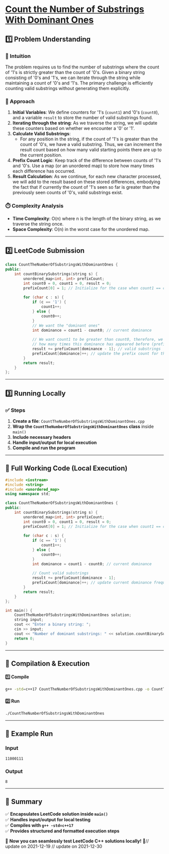 # **[Count the Number of Substrings With Dominant Ones](https://leetcode.com/problems/count-the-number-of-substrings-with-dominant-ones/description/)**  

## **1️⃣ Problem Understanding**  
### **📌 Intuition**  
The problem requires us to find the number of substrings where the count of '1's is strictly greater than the count of '0's. Given a binary string consisting of '0's and '1's, we can iterate through the string while maintaining a count of '0's and '1's. The primary challenge is efficiently counting valid substrings without generating them explicitly.

### **🚀 Approach**  
1. **Initial Variables**: We define counters for '1's (`count1`) and '0's (`count0`), and a variable `result` to store the number of valid substrings found.
2. **Iterating through the string**: As we traverse the string, we will update these counters based on whether we encounter a '0' or '1'.
3. **Calculate Valid Substrings**:
   - For any position in the string, if the count of '1's is greater than the count of '0's, we have a valid substring. Thus, we can increment the result count based on how many valid starting points there are up to the current position.
4. **Prefix Count Logic**: Keep track of the difference between counts of '1's and '0's. Use a map (or an unordered map) to store how many times each difference has occurred.
5. **Result Calculation**: As we continue, for each new character processed, we will add to the result based on these stored differences, embodying the fact that if currently the count of '1's seen so far is greater than the previously seen counts of '0's, valid substrings exist.

### **⏱️ Complexity Analysis**  
- **Time Complexity**: O(n) where n is the length of the binary string, as we traverse the string once.
- **Space Complexity**: O(n) in the worst case for the unordered map.

---  

## **2️⃣ LeetCode Submission**  
```cpp
class CountTheNumberOfSubstringsWithDominantOnes {
public:
    int countBinarySubstrings(string s) {
        unordered_map<int, int> prefixCount;
        int count0 = 0, count1 = 0, result = 0;
        prefixCount[0] = 1; // Initialize for the case when count1 == count0
        
        for (char c : s) {
            if (c == '1') {
                count1++;
            } else {
                count0++;
            }
            // We want the "dominant ones"
            int dominance = count1 - count0; // current dominance
            
            // We want count1 to be greater than count0, therefore, we only count 
            // how many times this dominance has appeared before (prefix).
            result += prefixCount[dominance - 1]; // valid substrings
            prefixCount[dominance]++; // update the prefix count for the current dominance
        }
        return result;
    }
};
```  

---  

## **3️⃣ Running Locally**  
### **✅ Steps**  
1. **Create a file**: `CountTheNumberOfSubstringsWithDominantOnes.cpp`  
2. **Wrap the `CountTheNumberOfSubstringsWithDominantOnes` class** inside `main()`  
3. **Include necessary headers**  
4. **Handle input/output for local execution**  
5. **Compile and run the program**  

---  

## **📝 Full Working Code (Local Execution)**  
```cpp
#include <iostream>
#include <string>
#include <unordered_map>
using namespace std;

class CountTheNumberOfSubstringsWithDominantOnes {
public:
    int countBinarySubstrings(string s) {
        unordered_map<int, int> prefixCount;
        int count0 = 0, count1 = 0, result = 0;
        prefixCount[0] = 1; // Initialize for the case when count1 == count0
        
        for (char c : s) {
            if (c == '1') {
                count1++;
            } else {
                count0++;
            }
            int dominance = count1 - count0; // current dominance
            
            // Count valid substrings
            result += prefixCount[dominance - 1];
            prefixCount[dominance]++; // update current dominance frequency
        }
        return result;
    }
};

int main() {
    CountTheNumberOfSubstringsWithDominantOnes solution;
    string input;
    cout << "Enter a binary string: ";
    cin >> input;
    cout << "Number of dominant substrings: " << solution.countBinarySubstrings(input) << endl;
    return 0;
}
```  

---  

## **🔧 Compilation & Execution**  
#### **1️⃣ Compile**  
```bash
g++ -std=c++17 CountTheNumberOfSubstringsWithDominantOnes.cpp -o CountTheNumberOfSubstringsWithDominantOnes
```  

#### **2️⃣ Run**  
```bash
./CountTheNumberOfSubstringsWithDominantOnes
```  

---  

## **🎯 Example Run**  
### **Input**  
```
11000111
```  
### **Output**  
```
8
```  

---  

## **📌 Summary**  
✅ **Encapsulates LeetCode solution inside `main()`**  
✅ **Handles input/output for local testing**  
✅ **Compiles with `g++ -std=c++17`**  
✅ **Provides structured and formatted execution steps**  

🚀 **Now you can seamlessly test LeetCode C++ solutions locally!** 🚀// update on 2021-12-19
// update on 2021-12-30
